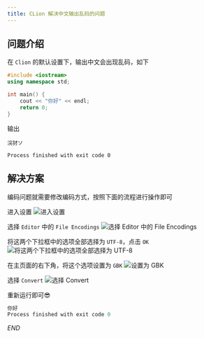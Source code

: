 ```yaml
---
title: CLion 解决中文输出乱码的问题
---
```


## 问题介绍

在 `Clion` 的默认设置下，输出中文会出现乱码，如下	

```cpp
#include <iostream>
using namespace std;

int main() {
    cout << "你好" << endl;
    return 0;
}
```

输出
```
浣犲ソ
	
Process finished with exit code 0
```

## 解决方案
编码问题就需要修改编码方式，按照下面的流程进行操作即可

进入设置
![进入设置](https://dwj-oss.oss-cn-nanjing.aliyuncs.com/images/202403011101299.png)

选择 `Editor` 中的 `File Encodings`
![选择 Editor 中的 File Encodings](https://dwj-oss.oss-cn-nanjing.aliyuncs.com/images/202403011101301.png)

将这两个下拉框中的选项全部选择为 `UTF-8`，点击 `OK`
![将这两个下拉框中的选项全部选择为 UTF-8](https://dwj-oss.oss-cn-nanjing.aliyuncs.com/images/202403011101302.png)

在主页面的右下角，将这个选项设置为 `GBK`
![设置为 GBK](https://dwj-oss.oss-cn-nanjing.aliyuncs.com/images/202403011101303.png)

选择 `Convert`
![选择 Convert](https://dwj-oss.oss-cn-nanjing.aliyuncs.com/images/202403011101304.png)

重新运行即可:sunglasses:

```c
你好
Process finished with exit code 0
```

$END$